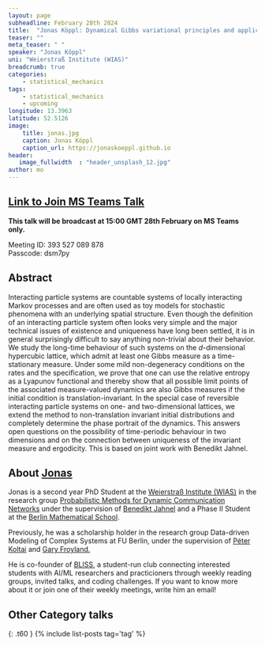 ```yaml
---
layout: page
subheadline: February 28th 2024
title:  "Jonas Köppl: Dynamical Gibbs variational principles and applications"
teaser: ""
meta_teaser: " "
speaker: "Jonas Köppl"
uni: "Weierstraß Institute (WIAS)"
breadcrumb: true
categories:
    - statistical_mechanics
tags:
    - statistical_mechanics
    - upcoming
longitude: 13.3963
latitude: 52.5126
image:
    title: jonas.jpg
    caption: Jonas Köppl
    caption_url: https://jonaskoeppl.github.io
header:
   image_fullwidth  : "header_unsplash_12.jpg"
author: mo
---
```


## [Link to Join MS Teams Talk](https://eur01.safelinks.protection.outlook.com/ap/t-59584e83/?url=https%3A%2F%2Fteams.microsoft.com%2Fl%2Fmeetup-join%2F19%253ameeting_N2Q2NGY2NDEtYWVmNS00NzE3LWI0ZWMtMWFiZmE3NGM2MTc3%2540thread.v2%2F0%3Fcontext%3D%257b%2522Tid%2522%253a%2522377e3d22-4ea1-422d-b0ad-8fcc89406b9e%2522%252c%2522Oid%2522%253a%252243af9e94-a882-4d59-8a92-d00c8899065e%2522%257d&data=05%7C01%7Cccvdli20%40bath.ac.uk%7C4692626d8c3a4fe9f94908db8387ab1b%7C377e3d224ea1422db0ad8fcc89406b9e%7C0%7C0%7C638248390924867986%7CUnknown%7CTWFpbGZsb3d8eyJWIjoiMC4wLjAwMDAiLCJQIjoiV2luMzIiLCJBTiI6Ik1haWwiLCJXVCI6Mn0%3D%7C3000%7C%7C%7C&sdata=riObWy2OxzM%2BmiKhOXgep0Rc7lT5F0csNZdbmKCBQ1A%3D&reserved=0)

**This talk will be broadcast at 15:00 GMT 28th February on MS Teams only.**

Meeting ID: 393 527 089 878 \
Passcode: dsm7py

## Abstract
Interacting particle systems are countable systems of locally interacting Markov processes and are often used as toy models for stochastic phenomena with an underlying spatial structure. Even though the definition of an interacting particle system often looks very simple and the major technical issues of existence and uniqueness have long been settled, it is in general surprisingly difficult to say anything non-trivial about their behavior.
We study  the long-time behaviour of such systems on the $d$-dimensional hypercubic lattice, which admit at least one Gibbs measure as a time-stationary measure. Under some mild non-degeneracy conditions on the rates and the specification, we prove that one can use the relative entropy as a Lyapunov functional and thereby show that all possible limit points of the associated measure-valued dynamics are also Gibbs measures if the initial condition is translation-invariant. 
In the special case of reversible interacting particle systems on one- and two-dimensional lattices, we extend the method to non-translation invariant initial distributions and completely determine the phase portrait of the dynamics. This answers open questions on the possibility of time-periodic behaviour in two dimensions and on the connection between uniqueness of the invariant measure and ergodicity. This is based on joint work with Benedikt Jahnel. 


## About [Jonas](https://jonaskoeppl.github.io)

Jonas is a second year PhD Student at the [Weierstraß Institute (WIAS)](https://wias-berlin.de) in the research group [Probabilistic Methods for Dynamic Communication Networks](https://www.wias-berlin.de/research/lgs/lg6/index.jsp?lang=1) under the supervision of [Benedikt Jahnel](https://www.wias-berlin.de/people/jahnel/) and a Phase II Student at the [Berlin Mathematical School](https://www.math-berlin.de).

Previously, he was a scholarship holder in the research group Data-driven Modeling of Complex Systems at FU Berlin, under the supervision of [Péter Koltai](http://userpage.fu-berlin.de/peterkoltai/index.html) and [Gary Froyland.](https://web.maths.unsw.edu.au/~froyland/)

He is co-founder of [BLISS](https://www.bliss.berlin), a student-run club connecting interested students with AI/ML researchers and practicioners through weekly reading groups, invited talks, and coding challenges. If you want to know more about it or join one of their weekly meetings, write him an email!


## Other Category talks
{: .t60 }
{% include list-posts tag='tag' %}


